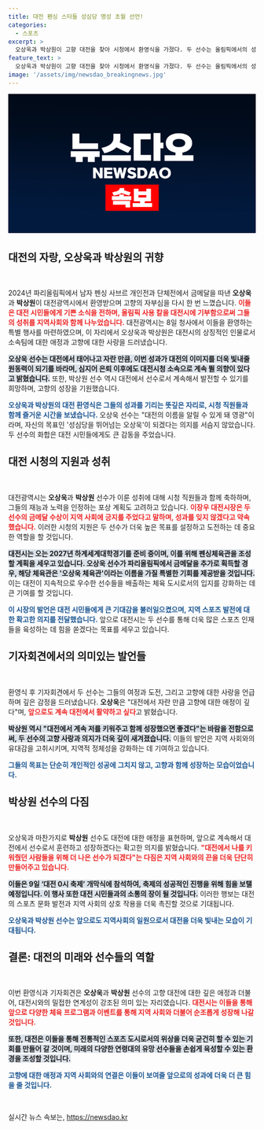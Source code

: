 ```yaml
---
title: 대전 펜싱 스타들 성심당 명성 초월 선언!
categories:
  - 스포츠
excerpt: >
  오상욱과 박상원이 고향 대전을 찾아 시청에서 환영식을 가졌다. 두 선수는 올림픽에서의 성공을 지역 사회에 알리며, 앞으로도 대전에서 활동할 의지를 밝혔다. 금메달 이후, 대전시는 그들의 업적에 대한 포상을 검토 중이다!
feature_text: >
  오상욱과 박상원이 고향 대전을 찾아 시청에서 환영식을 가졌다. 두 선수는 올림픽에서의 성공을 지역 사회에 알리며, 앞으로도 대전에서 활동할 의지를 밝혔다. 금메달 이후, 대전시는 그들의 업적에 대한 포상을 검토 중이다!
image: '/assets/img/newsdao_breakingnews.jpg'
---
```


<p><img src="/assets/img/newsdao_breakingnews.jpg" alt="ranknews 속보" /></p>

<h2 data-ke-size="size26">대전의 자랑, 오상욱과 박상원의 귀향</h2>

<p data-ke-size="size16">&nbsp;</p>

<p data-ke-size="size16">2024년 파리올림픽에서 남자 펜싱 사브르 개인전과 단체전에서 금메달을 따낸 <b>오상욱</b>과 <b>박상원</b>이 대전광역시에서 환영받으며 고향의 자부심을 다시 한 번 느꼈습니다. <b><span style="color: #ee2323;">이들은 대전 시민들에게 기쁜 소식을 전하며, 올림픽 사용 칼을 대전시에 기부함으로써 그들의 성취를 지역사회와 함께 나누었습니다.</span></b> 대전광역시는 8일 청사에서 이들을 환영하는 특별 행사를 마련하였으며, 이 자리에서 오상욱과 박상원은 대전시의 상징적인 인물로서 소속팀에 대한 애정과 고향에 대한 사랑을 드러냈습니다.</p>

<p data-ke-size="size16"><b><span style="background-color: #21538527;">오상욱 선수는 대전에서 태어나고 자란 만큼, 이번 성과가 대전의 이미지를 더욱 빛내줄 원동력이 되기를 바라며, 심지어 은퇴 이후에도 대전시청 소속으로 계속 뛸 의향이 있다고 밝혔습니다.</span></b> 또한, 박상원 선수 역시 대전에서 선수로서 계속해서 발전할 수 있기를 희망하며, 고향의 성장을 기원했습니다.</p> 

<p data-ke-size="size16"><b><span style="color: #1a5490;">오상욱과 박상원의 대전 환영식은 그들의 성과를 기리는 뜻깊은 자리로, 시청 직원들과 함께 즐거운 시간을 보냈습니다.</span></b> 오상욱 선수는 "대전의 이름을 알릴 수 있게 돼 영광"이라며, 자신의 목표인 '성심당을 뛰어넘는 오상욱'이 되겠다는 의지를 서슴지 않았습니다. 두 선수의 화합은 대전 시민들에게도 큰 감동을 주었습니다.</p>

<h2 data-ke-size="size26">대전 시청의 지원과 성취</h2>

<p data-ke-size="size16">&nbsp;</p>

<p data-ke-size="size16">대전광역시는 <b>오상욱</b>과 <b>박상원</b> 선수가 이룬 성취에 대해 시청 직원들과 함께 축하하며, 그들의 재능과 노력을 인정하는 포상 계획도 고려하고 있습니다. <b><span style="color: #ee2323;">이장우 대전시장은 두 선수의 금메달 수상이 지역 사회에 긍지를 주었다고 말하며, 성과를 잊지 않겠다고 약속했습니다.</span></b> 이러한 시청의 지원은 두 선수가 더욱 높은 목표를 설정하고 도전하는 데 중요한 역할을 할 것입니다.</p>

<p data-ke-size="size16"><b><span style="background-color: #21538527;">대전시는 오는 2027년 하계세계대학경기를 준비 중이며, 이를 위해 펜싱체육관을 조성할 계획을 세우고 있습니다. 오상욱 선수가 파리올림픽에서 금메달을 추가로 획득할 경우, 해당 체육관은 '오상욱 체육관'이라는 이름을 가질 특별한 기회를 제공받을 것입니다.</span></b> 이는 대전이 지속적으로 우수한 선수들을 배출하는 체육 도시로서의 입지를 강화하는 데 큰 기여를 할 것입니다.</p>

<p data-ke-size="size16"><b><span style="color: #1a5490;">이 시장의 발언은 대전 시민들에게 큰 기대감을 불러일으켰으며, 지역 스포츠 발전에 대한 확고한 의지를 전달했습니다.</span></b> 앞으로 대전시는 두 선수를 통해 더욱 많은 스포츠 인재들을 육성하는 데 힘을 쏟겠다는 목표를 세우고 있습니다.</p>

<h2 data-ke-size="size26">기자회견에서의 의미있는 발언들</h2>

<p data-ke-size="size16">&nbsp;</p>

<p data-ke-size="size16">환영식 후 기자회견에서 두 선수는 그들의 여정과 도전, 그리고 고향에 대한 사랑을 언급하며 깊은 감정을 드러냈습니다. <b>오상욱</b>은 "대전에서 자란 만큼 고향에 대한 애정이 깊다"며, <b><span style="color: #ee2323;">앞으로도 계속 대전에서 활약하고 싶다</span></b>고 밝혔습니다.</p>

<p data-ke-size="size16"><b><span style="background-color: #21538527;">박상원 역시 "대전에서 계속 저를 키워주고 함께 성장했으면 좋겠다"는 바람을 전함으로써, 두 선수의 고향 사랑과 의지가 더욱 깊이 새겨졌습니다.</span></b> 이들의 발언은 지역 사회와의 유대감을 고취시키며, 지역적 정체성을 강화하는 데 기여하고 있습니다.</p>

<p data-ke-size="size16"><b><span style="color: #1a5490;">그들의 목표는 단순히 개인적인 성공에 그치지 않고, 고향과 함께 성장하는 모습이었습니다.</span></b></p>

<h2 data-ke-size="size26">박상원 선수의 다짐</h2>

<p data-ke-size="size16">&nbsp;</p>

<p data-ke-size="size16">오상욱과 마찬가지로 <b>박상원</b> 선수도 대전에 대한 애정을 표현하며, 앞으로 계속해서 대전에서 선수로서 훈련하고 성장하겠다는 확고한 의지를 밝혔습니다. <b><span style="color: #ee2323;">"대전에서 나를 키워줬던 사람들을 위해 더 나은 선수가 되겠다"는 다짐은 지역 사회와의 끈을 더욱 단단히 만들어주고 있습니다.</span></b></p>

<p data-ke-size="size16"><b><span style="background-color: #21538527;">이들은 9일 ‘대전 0시 축제’ 개막식에 참석하여, 축제의 성공적인 진행을 위해 힘을 보탤 예정입니다. 이 행사 또한 대전 시민들과의 소통의 장이 될 것입니다.</span></b> 이러한 행보는 대전의 스포츠 문화 발전과 지역 사회의 상호 작용을 더욱 촉진할 것으로 기대됩니다.</p>

<p data-ke-size="size16"><b><span style="color: #1a5490;">오상욱과 박상원 선수는 앞으로도 지역사회의 일원으로서 대전을 더욱 빛내는 모습이 기대됩니다.</span></b></p>

<h2 data-ke-size="size26">결론: 대전의 미래와 선수들의 역할</h2>

<p data-ke-size="size16">&nbsp;</p>

<p data-ke-size="size16">이번 환영식과 기자회견은 <b>오상욱</b>과 <b>박상원</b> 선수의 고향 대전에 대한 깊은 애정과 더불어, 대전시와의 밀접한 연계성이 강조된 의미 있는 자리였습니다. <b><span style="color: #ee2323;">대전시는 이들을 통해 앞으로 다양한 체육 프로그램과 이벤트를 통해 지역 사회와 더불어 순조롭게 성장해 나갈 것입니다.</span></b></p>

<p data-ke-size="size16"><b><span style="background-color: #21538527;">또한, 대전은 이들을 통해 전통적인 스포츠 도시로서의 위상을 더욱 굳건히 할 수 있는 기회를 만들어 갈 것이며, 미래의 다양한 연령대의 유망 선수들을 손쉽게 육성할 수 있는 환경을 조성할 것입니다.</span></b></p>

<p data-ke-size="size16"><b><span style="color: #1a5490;">고향에 대한 애정과 지역 사회와의 연결은 이들이 보여줄 앞으로의 성과에 더욱 더 큰 힘을 줄 것입니다.</span></b></p>

<p data-ke-size="size16">&nbsp;</p>
실시간 뉴스 속보는, <a href="https://newsdao.kr" rel="dofollow">https://newsdao.kr</a>


